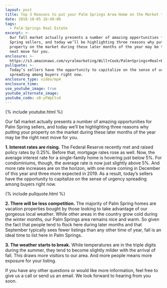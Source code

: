 ```yaml
---
layout: post
title: Top 3 Reasons to put your Palm Springs Area Home on the Market this Fall
date: 2018-10-05 16:49:00
tags:
  - Palm Springs Real Estate
excerpt: >-
  Our fall market actually presents a number of amazing opportunities for Palm
  Spring sellers, and today we’ll be highlighting three reasons why putting your
  property on the market during these later months of the year may be the right
  next move for you.
enclosure: >-
  https://s3.amazonaws.com/vyralmarketing/Will+Cook/Palm+Springs+Real+Estate+Agent-+3+Reasons+to+Put+Your+Palm+Springs+Home+on+the+Market+This+Fall.mp4
pullquote: >-
  Today’s sellers have the opportunity to capitalize on the sense of urgency
  spreading among buyers right now.
enclosure_type: video/mp4
enclosure_time:
use_youtube_image: true
youtube_alternate_image:
youtube_code: xB-yFWpCtx4
---
```


{% include youtube.html %}

Our fall market actually presents a number of amazing opportunities for Palm Spring sellers, and today we’ll be highlighting three reasons why putting your property on the market during these later months of the year may be the right next move for you.

**1. Interest rates are rising.** The Federal Reserve recently met and raised policy rates by 0.25%. Before that, mortgage rates rose as well. Now, the average interest rate for a single-family home is hovering just below 5%. For condominiums, though, the average rate is now just slightly above 5%. And more rate increases are on the horizon, with one more coming in December of this year and three more expected in 2019. As a result, today’s sellers have the opportunity to capitalize on the sense of urgency spreading among buyers right now.

{% include pullquote.html %}

**2. There will be less competition.** The majority of Palm Spring homes are vacation properties bought by those looking to take advantage of our gorgeous local weather. While other areas in the country grow cold during the winter months, our Palm Springs area remains nice and warm. So given the fact that people tend to flock here during later months and that September typically sees fewer listings than any other time of year, fall is an ideal time to list here in Palm Springs.

**3. The weather starts to break.** While temperatures are in the triple digits during the summer, they tend to become slightly milder with the arrival of fall. This draws more visitors to our area. And more people means more exposure for your listing.

If you have any other questions or would like more information, feel free to give us a call or send us an email. We look forward to hearing from you soon.